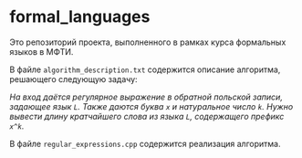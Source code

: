 # formal_languages
Это репозиторий проекта, выполненного в рамках курса формальных языков в МФТИ.

В файле `algorithm_description.txt` содержится 
описание алгоритма, решающего следующую задачу:

_На вход даётся регулярное выражение в обратной польской записи,
задающее язык `L`. Также даются буква `x` и натуральное число `k`.
Нужно вывести длину кратчайшего слова из языка `L`,
содержащего префикс `x^k`._

В файле `regular_expressions.cpp` содержится реализация алгоритма.